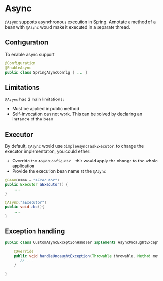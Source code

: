 # Async

`@Async` supports asynchronous execution in Spring. Annotate a method of a bean with `@Async` would make it executed in a separate thread.

## Configuration

To enable async support

```java
@Configuration
@EnableAsync
public class SpringAsyncConfig { ... }
```

## Limitations

`@Async` has 2 main limitations:

- Must be applied in public method
- Self-invocation can not work. This can be solved by declaring an instance of the bean
  
## Executor

By default, `@Async` would use `SimpleAsyncTaskExecutor`, to change the executor implementation, you could either:

- Override the `AsyncConfigurer` - this would apply the change to the whole application
- Provide the execution bean name at the `@Async`

```java
@Bean(name = "aExecutor")
public Executor aExecutor() {
    ...
}

@Async("aExecutor")
public void abc(){
    ...
}
```

## Exception handling

```java
public class CustomAsyncExceptionHandler implements AsyncUncaughtExceptionHandler {

    @Override
    public void handleUncaughtException(Throwable throwable, Method method, Object... obj) {
       // ...
    }
    
}
```
